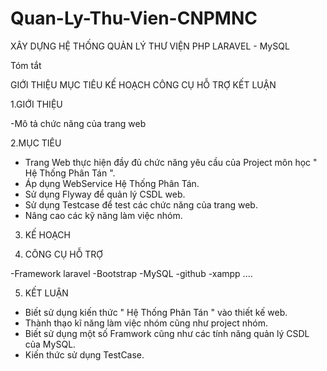 # Quan-Ly-Thu-Vien-CNPMNC
XÂY DỰNG HỆ THỐNG QUẢN LÝ THƯ VIỆN PHP LARAVEL - MySQL 

Tóm tắt

GIỚI THIỆU
MỤC TIÊU
KẾ HOẠCH
CÔNG CỤ HỖ TRỢ
KẾT LUẬN

1.GIỚI THIỆU

-Mô tả chức năng của trang web



2.MỤC TIÊU

- Trang Web thực hiện đầy đủ chức năng yêu cầu của Project môn học " Hệ Thống Phân Tán ".
- Áp dụng WebService Hệ Thống Phân Tán.
- Sử dụng Flyway để quản lý CSDL web.
- Sử dụng Testcase để test các chức năng của trang web.
- Nâng cao các kỹ năng làm việc nhóm.
3. KẾ HOẠCH

4. CÔNG CỤ HỖ TRỢ

-Framework laravel
-Bootstrap
-MySQL
-github
-xampp
....

5. KẾT LUẬN

- Biết sử dụng kiến thức " Hệ Thống Phân Tán " vào thiết kế web.
- Thành thạo kĩ năng làm việc nhóm cũng như project nhóm.
- Biết sử dụng một số Framwork cũng như các tính năng quản lý CSDL của MySQL.
- Kiến thức sử dụng TestCase.
